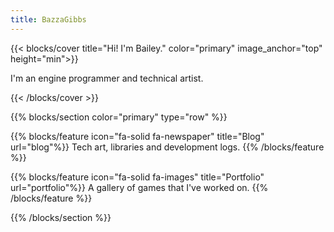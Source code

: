 ```yaml
---
title: BazzaGibbs
---
```


{{< blocks/cover title="Hi! I'm Bailey." color="primary" image_anchor="top" height="min">}}
<p class="lead mt-5">I'm an engine programmer and technical artist.</p>
{{< /blocks/cover >}}


{{% blocks/section color="primary" type="row" %}}

<!-- {{% blocks/feature icon="fa-solid fa-microchip" title="Callisto" url="docs" %}} -->
<!-- A game engine written in [Odin](https://odin-lang.org). -->
<!-- {{% /blocks/feature %}} -->

{{% blocks/feature icon="fa-solid fa-newspaper" title="Blog" url="blog"%}}
Tech art, libraries and development logs.
{{% /blocks/feature %}}

{{% blocks/feature icon="fa-solid fa-images" title="Portfolio" url="portfolio"%}}
A gallery of games that I've worked on.
{{% /blocks/feature %}}
<!--
{{% blocks/feature icon="fa-solid fa-database" title="Galileo" url="docs/galileo"%}}
An asset file storage system used in my game engines.
{{% /blocks/feature %}}

{{% blocks/feature icon="fa-solid fa-mobile-retro" title="Adrastea"%}}
A specialised, experimental game engine for the [Playdate](https://play.date/) handheld game console. Features a 3D 1-bit software renderer.
{{% /blocks/feature %}}
-->


{{% /blocks/section %}}


